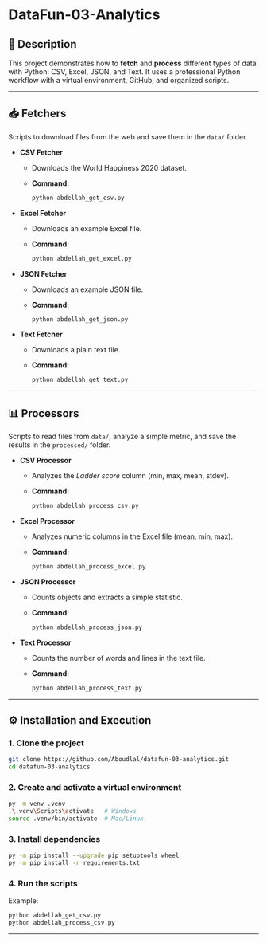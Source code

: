# DataFun-03-Analytics

## 📌 Description

This project demonstrates how to **fetch** and **process** different types of data with Python: CSV, Excel, JSON, and Text.
It uses a professional Python workflow with a virtual environment, GitHub, and organized scripts.

---

## 📥 Fetchers

Scripts to download files from the web and save them in the `data/` folder.

* **CSV Fetcher**

  * Downloads the World Happiness 2020 dataset.
  * **Command:**

    ```bash
    python abdellah_get_csv.py
    ```

* **Excel Fetcher**

  * Downloads an example Excel file.
  * **Command:**

    ```bash
    python abdellah_get_excel.py
    ```

* **JSON Fetcher**

  * Downloads an example JSON file.
  * **Command:**

    ```bash
    python abdellah_get_json.py
    ```

* **Text Fetcher**

  * Downloads a plain text file.
  * **Command:**

    ```bash
    python abdellah_get_text.py
    ```

---

## 📊 Processors

Scripts to read files from `data/`, analyze a simple metric, and save the results in the `processed/` folder.

* **CSV Processor**

  * Analyzes the *Ladder score* column (min, max, mean, stdev).
  * **Command:**

    ```bash
    python abdellah_process_csv.py
    ```

* **Excel Processor**

  * Analyzes numeric columns in the Excel file (mean, min, max).
  * **Command:**

    ```bash
    python abdellah_process_excel.py
    ```

* **JSON Processor**

  * Counts objects and extracts a simple statistic.
  * **Command:**

    ```bash
    python abdellah_process_json.py
    ```

* **Text Processor**

  * Counts the number of words and lines in the text file.
  * **Command:**

    ```bash
    python abdellah_process_text.py
    ```

---

## ⚙️ Installation and Execution

### 1. Clone the project

```bash
git clone https://github.com/Aboudlal/datafun-03-analytics.git
cd datafun-03-analytics
```

### 2. Create and activate a virtual environment

```bash
py -m venv .venv
.\.venv\Scripts\activate   # Windows
source .venv/bin/activate  # Mac/Linux
```

### 3. Install dependencies

```bash
py -m pip install --upgrade pip setuptools wheel
py -m pip install -r requirements.txt
```

### 4. Run the scripts

Example:

```bash
python abdellah_get_csv.py
python abdellah_process_csv.py
```

---

